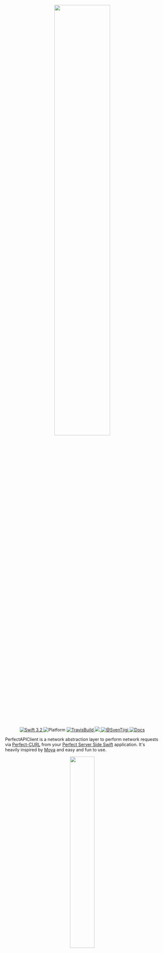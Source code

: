 <p align="center"><img src="https://raw.githubusercontent.com/SvenTiigi/PerfectAPIClient/gh-pages/img/logo.png" width="60%"></p>

<p align="center">
	<a href="https://developer.apple.com/swift/" target="_blank">
		<img src="https://img.shields.io/badge/Swift-4.0-orange.svg" alt="Swift 3.2">
	</a>
	<img src="https://img.shields.io/badge/platform-macOS%20%7C%20Linux-yellow.svg" alt="Platform">
	<a href="https://travis-ci.org/SvenTiigi/PerfectAPIClient" target="_blank">
		<img src="https://travis-ci.org/SvenTiigi/PerfectAPIClient.svg?branch=master" alt="TravisBuild">
	</a>
	<a href="https://swift.org/package-manager/" target="_blank">
		<img src="https://rawgit.com/jlyonsmith/artwork/master/SwiftPackageManager/swiftpackagemanager-compatible.svg">
	</a>
	<a href="https://twitter.com/SvenTiigi" target="_blank">
		<img src="https://img.shields.io/badge/contact-@SvenTiigi-blue.svg" alt="@SvenTiigi">
	</a>
	<a href="https://sventiigi.github.io/PerfectAPIClient" target="_blank">
		<img src="https://github.com/SvenTiigi/PerfectAPIClient/blob/gh-pages/badge.svg" alt="Docs">
	</a>
</p>


PerfectAPIClient is a network abstraction layer to perform network requests via [Perfect-CURL](https://github.com/PerfectlySoft/Perfect-CURL) from your [Perfect Server Side Swift](https://github.com/PerfectlySoft/Perfect) application. It's heavily inspired by [Moya](https://github.com/Moya/Moya) and easy and fun to use.

<p align="center"><img src="https://raw.githubusercontent.com/SvenTiigi/PerfectAPIClient/gh-pages/img/diagram.png" width="40%"></p>

## Installation
To integrate using Apple's [Swift Package Manager](https://swift.org/package-manager/), add the following as a dependency to your `Package.swift`:

```swift
.package(url: "https://github.com/SvenTiigi/PerfectAPIClient.git", from: "1.0.0")
```
Here's an example `PackageDescription`:

```swift
// swift-tools-version:4.0

import PackageDescription

let package = Package(
    name: "MyPackage",
    products: [
        .library(
            name: "MyPackage",
            targets: ["MyPackage"]
        )
    ],
    dependencies: [
        .package(url: "https://github.com/SvenTiigi/PerfectAPIClient.git", from: "1.0.0")
    ],
    targets: [
        .target(
            name: "MyPackage",
            dependencies: ["PerfectAPIClient"]
        )
    ]
)
```

## Setup
In order to define the network abstraction layer with PerfectAPIClient, an enumeration will be declared to access the API endpoints. In this example we declare a [GithubAPIClient](https://github.com/SvenTiigi/PerfectAPIClient/blob/master/Tests/PerfectAPIClientTests/GithubAPI/GithubAPIClient.swift) to retrieve some Github [zen](https://api.github.com/zen) and [user information](https://api.github.com/users/sventiigi).

```swift
import PerfectHTTP
import PerfectCURL
import ObjectMapper

/// Github API Client in order to access Github API Endpoints
enum GithubAPIClient {
    /// Retrieve zen
    case zen
    /// Retrieve user info for given username
    case user(name: String)
}
```
Next up we implement the `APIClient` protocol to define the request information like base url, endpoint path, HTTP header, etc...

```swift
// MARK: APIClient

extension GithubAPIClient: APIClient {
    
    /// The base url
    var baseURL: String {
        return "https://api.github.com/"
    }
    
    /// The path for a specific endpoint
    var path: String {
        switch self {
        case .zen:
            return "zen"
        case .user(name: let name):
            return "users/\(name)"
        }
    }
    
    /// The http method
    var method: HTTPMethod {
        switch self {
        case .zen:
            return .get
        case .user:
            return .get
        }
    }
    
    /// The authentication HTTP headers
    var authenticationHeaders: [String : String]? {
        return nil
    }
    
    /// The HTTP headers for a specific endpoint
    var headers: [String : String]? {
        return ["User-Agent": "PerfectAPIClient"]
    }
    
    /// The request payload for a POST or PUT request
    var requestPayload: BaseMappable? {
        return nil
    }
    
    /// Advanced CURLRequest options like SSL or Proxy settings
    var options: [CURLRequest.Option]? {
        return nil
    }
    
    /// The mock response result for unit tests
    var mockResponseResult: APIClientResult<APIClientResponse>? {
        switch self {
        case .zen:
            let response = APIClientResponse(url: self.getRequestURL(), status: .ok, payload: "Some zen for you my friend")
            return .success(response)
        default:
            return nil
        }
    }
    
}
```
There is also an [JSONPlaceholderAPIClient](https://github.com/SvenTiigi/PerfectAPIClient/blob/master/Tests/PerfectAPIClientTests/JSONPlaceholderAPI/JSONPlaceholderAPI.swift) example available.

## Usage
PerfectAPIClient enables an easy way to access an API like this:

```swift
GithubAPIClient.zen.request { (result: APIClientResult<APIClientResponse>) in
    result.analysis(success: { (response: APIClientResponse) in
        // Do awesome stuff with the response
        print(response.url) // The request url
        print(response.status) // The response HTTP status
        print(response.payload) // The response payload
        print(response.getHTTPHeader(field: "Content-Type")) // HTTP header field
        print(response.getPayloadJSON) // The payload as JSON/Dictionary
        print(response.getMappablePayload(type: SomethingMappable.self)) // Map payload into an object
    }, failure: { (error: Error) in
        // Oh boy you are in trouble 😨
    }
}
```

Or even retrieve an `JSON` response as an automatically `Mappable` object.

```swift
GithubAPIClient.user(name: "sventiigi").request(mappable: User.self) { (result: APIClientResult<User>) in
    result.analysis(success: { (user: User) in
        // Do awesome stuff with the user
        print(user.name) // Sven Tiigi
    }, failure: { (error: Error) in
        // Oh boy you are in trouble again 😱
    }
}
```

The user object in this example implements the `Mappable` protocol based on the [ObjectMapper](https://github.com/Hearst-DD/ObjectMapper) library to perform the mapping between the struct/class and `JSON`.

```swift
import ObjectMapper

struct User {
    /// The users full name
    var name: String?
    /// The user type
    var type: String?
}

// MARK: Mappable

extension User: Mappable {
    /// ObjectMapper initializer
    init?(map: Map) {}
    
    /// Mapping
    mutating func mapping(map: Map) {
        self.name   <- map["name"]
        self.type   <- map["type"]
    }
}
```

## Advanced Usage

### Modify Request URL
By overriding the `modify(requestURL ...)` function you can update the constructed request URL from baseURL and path. It's handy when you want to add a `Token` query parameter to your request url everytime instead of adding it to every path.

```swift
public func modify(requestURL: inout String) {
    requestURL += "&token=42"
}
```

### Modify JSON before Mapping
By overriding the `modify(responseJSON ...)` function you can update the response JSON before it's being mapped from JSON to your mappable type. It's handy when the response JSON is wrapped inside a `result` property.

```swift
public func modify(responseJSON: inout [String: Any], mappable: BaseMappable.Type) {
    // Try to retrieve JSON from result property
    responseJSON = responseJSON["result"] as? [String: Any] ?? responseJSON
}
```

## Logging
By overrding the following two functions you can add logging to your request before the request started and when a response is retrieved or something else you might want to do.

### Will Perform Request
By overriding the `willPerformRequest` function you can perform logging operation or something else your might want to do, before the request of an `APIClient` will be executed.

```swift
func willPerformRequest(url: String, options: [CURLRequest.Option]) {
    print("Will perform request \(url) with options: \(options)")
}
```

### Did Retrieve Response
By overriding the `didRetrieveResponse` function you can perform logging operation or something else your might want to do, after the response of an request for an `APIClient` is being retrieved.

```swift
func didRetrieveResponse(url: String, options: [CURLRequest.Option], result: APIClientResult<APIClientResponse>) {
    print("Did retrieve response for request \(url) with options: \(options) and result: \(result)")
}
```

## Mocking (Unit-Tests)
In order to add mocking to your APIClient for unit testing your application you can return an `APIClientResult` via the `mockResponseResult` protocol variable. The `mockResponseResult` is only used when you return an `APIClientResult` and the current runtime is under `XCTest`.

```swift
var mockResponseResult: APIClientResult<APIClientResponse>? {
    switch self {
    case .zen:
        let response = APIClientResponse(url: self.getRequestURL(), status: .ok, payload: "Keep it logically awesome.")
        return .success(response)
    default:
        return nil
    }
}
```
For more details checkout the [PerfectAPIClientTests.swift](https://github.com/SvenTiigi/PerfectAPIClient/blob/master/Tests/PerfectAPIClientTests/PerfectAPIClientTests.swift) file.

## Slashes
When your ask yourself where to put the slash `/` when returning a String for `baseURL` and `path` 🤔

This is the recommended way ☝️:

```swift
/// The base url
var baseURL: String {
    return "https://api.awesome.com/"
}
    
/// The path for a specific endpoint
var path: String {
    return "users"
}
```
Put a slash at the end of your `baseURL` and skip the slash at the beginning of your `path`. But don't worry `APIClient` has a default implementation for the `getRequestURL()` function which add a slash to the `baseURL` if you forgot it and remove the first character of your `path` if it's a slash. If you want to change the behavior just override the function 👌.

## RawRepresentable
As most of your enumeration cases will be mixed with [Associated Values](https://developer.apple.com/library/content/documentation/Swift/Conceptual/Swift_Programming_Language/Enumerations.html#//apple_ref/doc/uid/TP40014097-CH12-ID148) and some without, it's hard to retrieve the enumerations name as a String because you can't declare an Enumeration with associated values like this: 

``` swift
// Error: enum with raw type cannot have cases with arguments
enum GithubAPIClient: String {
    case zen
    case user(name: String)
}
```

So here is an example to retrieve the enumeration name via the `rawValue` property from the `RawRepresentable` protocol:

```swift
enum GithubAPIClient {
    // Without associated value
    case zen
    // With associated value
    case user(name: String)
}

extension GithubAPIClient: RawRepresentable {
    
    /// Associated type RawValue as String
    typealias RawValue = String
    
    /// RawRepresentable initializer. Which always returns nil
    ///
    /// - Parameters:
    ///   - rawValue: The rawValue
    init?(rawValue: String) {
        // Returning nil to avoid constructing enum with String
        return nil
    }
    
    /// The enumeration name as String
    var rawValue: RawValue {
        // Retrieve label via Mirror for Enum with associcated value
        guard let label = Mirror(reflecting: self).children.first?.label else {
            // Return String describing self enumeration with no asscoiated value
            return String(describing: self)
        }
        // Return label
        return label
    }
    
}
```
Full example [GithubAPIClient.swift](https://github.com/SvenTiigi/PerfectAPIClient/blob/master/Tests/PerfectAPIClientTests/GithubAPI/GithubAPIClient.swift)

#### Usage

```swift
print(GithubAPIClient.zen.rawValue) // zen
print(GithubAPIClient.user(name: "sventiigi").rawValue) // user
```

Awesome 😎

## Linux Build Notes
Ensure that you have installed `libcurl`.

```
sudo apt-get install libcurl4-openssl-dev
```
If you run into problems with `JSON-Mapping` on `Int` and `Double` values using the [ObjectMapper](https://github.com/Hearst-DD/ObjectMapper) library under Linux, please see this [issue](https://github.com/Hearst-DD/ObjectMapper/issues/884).

## Dependencies
PerfectAPIClient is using the following dependencies:

* [Perfect-HTTP](https://github.com/PerfectlySoft/Perfect-HTTP)
* [Perfect-CURL](https://github.com/PerfectlySoft/Perfect-CURL)
* [ObjectMapper](https://github.com/Hearst-DD/ObjectMapper)
* [SwiftEnv](https://github.com/eman6576/SwiftEnv)

## Contributing
Contributions are very welcome 🙌 🤓

## To-Do

- [ ] Improve Unit-Tests
- [ ] Improve Linux compatibility
- [ ] Add Travis CI
- [ ] Add automated Jazzy documentation generation via Travis CI

## License

```
MIT License

Copyright (c) 2017 Sven Tiigi

Permission is hereby granted, free of charge, to any person obtaining a copy
of this software and associated documentation files (the "Software"), to deal
in the Software without restriction, including without limitation the rights
to use, copy, modify, merge, publish, distribute, sublicense, and/or sell
copies of the Software, and to permit persons to whom the Software is
furnished to do so, subject to the following conditions:

The above copyright notice and this permission notice shall be included in all
copies or substantial portions of the Software.

THE SOFTWARE IS PROVIDED "AS IS", WITHOUT WARRANTY OF ANY KIND, EXPRESS OR
IMPLIED, INCLUDING BUT NOT LIMITED TO THE WARRANTIES OF MERCHANTABILITY,
FITNESS FOR A PARTICULAR PURPOSE AND NONINFRINGEMENT. IN NO EVENT SHALL THE
AUTHORS OR COPYRIGHT HOLDERS BE LIABLE FOR ANY CLAIM, DAMAGES OR OTHER
LIABILITY, WHETHER IN AN ACTION OF CONTRACT, TORT OR OTHERWISE, ARISING FROM,
OUT OF OR IN CONNECTION WITH THE SOFTWARE OR THE USE OR OTHER DEALINGS IN THE
SOFTWARE.
```
